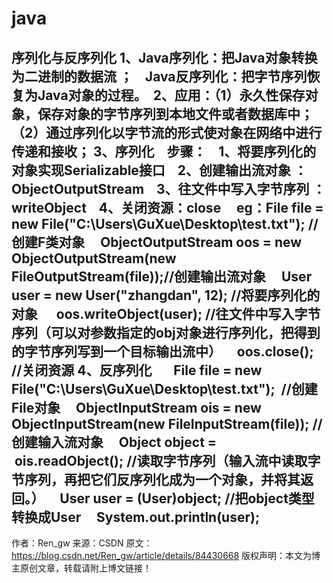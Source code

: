 # java
序列化与反序列化
1、Java序列化：把Java对象转换为二进制的数据流 ；
   Java反序列化：把字节序列恢复为Java对象的过程。 
2、应用：（1）永久性保存对象，保存对象的字节序列到本地文件或者数据库中； （2）通过序列化以字节流的形式使对象在网络中进行传递和接收；
3、序列化
   步骤：
   1、将要序列化的对象实现Serializable接口
   2、创建输出流对象 ：ObjectOutputStream
   3、往文件中写入字节序列 ：writeObject
   4、关闭资源：close
    eg：File file = new File("C:\\Users\\GuXue\\Desktop\\test.txt"); //创建F类对象
    ObjectOutputStream oos = new ObjectOutputStream(new FileOutputStream(file));//创建输出流对象
    User user = new User("zhangdan", 12); //将要序列化的对象 
    oos.writeObject(user); //往文件中写入字节序列（可以对参数指定的obj对象进行序列化，把得到的字节序列写到一个目标输出流中）
    oos.close(); //关闭资源
4、反序列化
      File file = new File("C:\\Users\\GuXue\\Desktop\\test.txt");  //创建File对象
    ObjectInputStream ois = new ObjectInputStream(new FileInputStream(file)); //创建输入流对象
    Object object =  ois.readObject(); //读取字节序列（输入流中读取字节序列，再把它们反序列化成为一个对象，并将其返回。）
    User user = (User)object; //把object类型转换成User
    System.out.println(user);
--------------------- 
作者：Ren_gw 
来源：CSDN 
原文：https://blog.csdn.net/Ren_gw/article/details/84430668 
版权声明：本文为博主原创文章，转载请附上博文链接！
